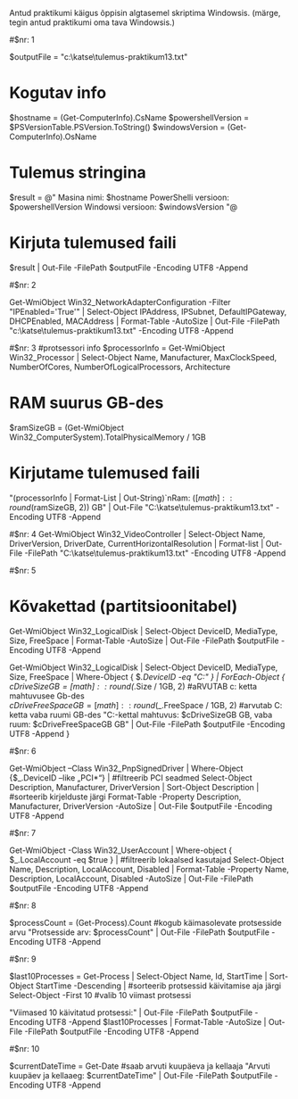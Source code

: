 Antud praktikumi käigus õppisin algtasemel skriptima Windowsis. (märge, tegin antud praktikumi oma tava Windowsis.)

#$nr: 1

$outputFile = "c:\katse\tulemus-praktikum13.txt"

# Kogutav info
$hostname = (Get-ComputerInfo).CsName
$powershellVersion = $PSVersionTable.PSVersion.ToString()
$windowsVersion = (Get-ComputerInfo).OsName

# Tulemus stringina
$result = @"
Masina nimi: $hostname
PowerShelli versioon: $powershellVersion
Windowsi versioon: $windowsVersion
"@
# Kirjuta tulemused faili
$result | Out-File -FilePath $outputFile -Encoding UTF8 -Append

#$nr: 2

Get-WmiObject Win32_NetworkAdapterConfiguration -Filter "IPEnabled='True'" | 
    Select-Object IPAddress, IPSubnet, DefaultIPGateway, DHCPEnabled, MACAddress | 
    Format-Table -AutoSize | 
    Out-File -FilePath "c:\katse\tulemus-praktikum13.txt" -Encoding UTF8 -Append

#$nr: 3
#protsessori info
$processorInfo = Get-WmiObject Win32_Processor | 
    Select-Object Name, Manufacturer, MaxClockSpeed, NumberOfCores, NumberOfLogicalProcessors, Architecture 

# RAM suurus GB-des
$ramSizeGB = (Get-WmiObject Win32_ComputerSystem).TotalPhysicalMemory / 1GB

# Kirjutame tulemused faili
"$($processorInfo | Format-List | Out-String)`nRam: $([math]::round($ramSizeGB, 2)) GB" | Out-File "C:\katse\tulemus-praktikum13.txt" -Encoding UTF8 -Append

#$nr: 4
Get-WmiObject Win32_VideoController |
Select-Object Name, DriverVersion, DriverDate, CurrentHorizontalResolution |
Format-list |
Out-File -FilePath "C:\katse\tulemus-praktikum13.txt" -Encoding UTF8 -Append

#$nr: 5
# Kõvakettad (partitsioonitabel)
Get-WmiObject Win32_LogicalDisk | 
    Select-Object DeviceID, MediaType, Size, FreeSpace | 
    Format-Table -AutoSize |
    Out-File -FilePath $outputFile -Encoding UTF8 -Append

Get-WmiObject Win32_LogicalDisk |
    Select-Object DeviceID, MediaType, Size, FreeSpace |
    Where-Object { $_.DeviceID -eq "C:" } |
    ForEach-Object {
        $cDriveSizeGB = [math]::round($_.Size / 1GB, 2)  #aRVUTAB c: ketta mahtuvusee Gb-des      
        $cDriveFreeSpaceGB = [math]::round($_.FreeSpace / 1GB, 2) #arvutab C: ketta vaba ruumi GB-des
        "C:-kettal mahtuvus: $cDriveSizeGB GB, vaba ruum: $cDriveFreeSpaceGB GB" | 
        Out-File -FilePath $outputFile -Encoding UTF8 -Append
    }

#$nr: 6

Get-WmiObject –Class Win32_PnpSignedDriver | 
Where-Object {$_.DeviceID –like „PCI*“} | #filtreerib PCI seadmed
Select-Object Description, Manufacturer, DriverVersion | 
Sort-Object Description | #sorteerib kirjelduste järgi
Format-Table -Property Description, Manufacturer, DriverVersion -AutoSize | 
Out-File $outputFile -Encoding UTF8 -Append

#$nr: 7

Get-WmiObject -Class Win32_UserAccount |
Where-object { $_.LocalAccount -eq $true } | #filtreerib lokaalsed kasutajad
Select-Object Name, Description, LocalAccount, Disabled |
Format-Table -Property Name, Description, LocalAccount, Disabled -AutoSize |
Out-File -FilePath $outputFile -Encoding UTF8 -Append

#$nr: 8

$processCount = (Get-Process).Count #kogub käimasolevate protsesside arvu
"Protsesside arv: $processCount" | Out-File -FilePath $outputFile -Encoding UTF8 -Append

#$nr: 9

$last10Processes = Get-Process | 
    Select-Object Name, Id, StartTime |
    Sort-Object StartTime -Descending | #sorteerib protsessid käivitamise aja järgi
    Select-Object -First 10 #valib 10 viimast protsessi

"Viimased 10 käivitatud protsessi:" | Out-File -FilePath $outputFile -Encoding UTF8 -Append
$last10Processes | Format-Table -AutoSize | Out-File -FilePath $outputFile -Encoding UTF8 -Append

#$nr: 10

$currentDateTime = Get-Date #saab arvuti kuupäeva ja kellaaja
"Arvuti kuupäev ja kellaaeg: $currentDateTime" | Out-File -FilePath $outputFile -Encoding UTF8 -Append
